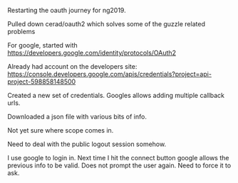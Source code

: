 Restarting the oauth journey for ng2019.

Pulled down cerad/oauth2 which solves some of the guzzle related problems

For google, started with
https://developers.google.com/identity/protocols/OAuth2

Already had account on the developers site:
https://console.developers.google.com/apis/credentials?project=api-project-598858148500

Created a new set of credentials.  Googles allows adding multiple callback urls.

Downloaded a json file with various bits of info.

Not yet sure where scope comes in.

Need to deal with the public logout session somehow.

I use google to login in.  Next time I hit the connect button google allows the previous info to be valid.
Does not prompt the user again.  Need to force it to ask.

